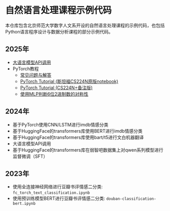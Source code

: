 # 自然语言处理课程示例代码

本仓库包含北京师范大学数字人文系开设的自然语言处理课程的示例代码，也包括Python语言程序设计与数据分析课程的部分示例代码。

## 2025年

- [大语言模型API调用](llm-api/)
- PyTorch教程
  - [常见问题与解答](torch-memo/)
  - [PyTorch Tutorial (斯坦福CS224N原版notebook)](torch-memo/SP_24_CS224N_PyTorch_Tutorial.ipynb)
  - [PyTorch Tutorial (CS224N+备注版)](notebook/Revised_SP_24_CS224N_PyTorch_Tutorial.ipynb)
  - [使用MLP判断6位2进制数的对称性](notebook/detect_symmetry_mlp.ipynb)

## 2024年

- 基于PyTorch使用CNN/LSTM进行imdb情感分类
- 基于HuggingFace的transformers库使用BERT进行imdb情感分类
- 基于HuggingFace的transformers库使用bart/t5进行文白机器翻译
- 大语言模型API调用
- 基于HuggingFace的transformers库在弱智吧数据集上对qwen系列模型进行监督微调（SFT）

## 2023年

- 使用全连接神经网络进行豆瓣书评情感二分类: `fc_torch_text_classification.ipynb`
- 使用预训练模型BERT进行豆瓣书评情感二分类: `douban-classification-bert.ipynb`
